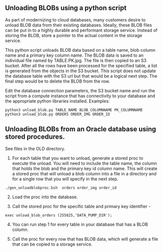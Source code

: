 ## Unloading BLOBs using a python script
As part of modernizing to cloud databases, many customers desire to unload BLOB data from their existing databases. Ideally, these BLOB files can be put in to a highly durable and performant storage service. Instead of storing the BLOB, store a pointer to the actual content in the storage service.

This python script unloads BLOB data based on a table name, blob column name and a primary key column name. The BLOB data is saved to an individual file named by TABLE.PK.jpg. The file is then copied to an S3 bucket. After all the rows have been processed for the specified table, a list is generated from the objects in the S3 bucket. This script does not update the database table with the S3 url but that would be a logical next step. The final step would be to delete the BLOB from the row.

Edit the database connection parameters, the S3 bucket name and run the script from a compute instance that has connectivity to your database and the appropriate python libraries installed.
Examples:
```
python3 unload_blob.py TABLE_NAME BLOB_COLUMNNAME PK_COLUMNNAME
python3 unload_blob.py ORDERS ORDER_IMG ORDER_ID
```

## Unloading BLOBs from an Oracle database using stored procedures.
See files in the OLD directory.
1. For each table that you want to unload, generate a stored proc to execute the unload. You will need to include the table name, the column that holds the blob and the primary key id column name. This will create a stored proc that will unload a blob column into a file in a directory and for a single row that you will specify in the next step.
```
./gen_unloadblobproc.bsh  orders order_img order_id
```
2. Load the proc into the database.

3. Call the stored proc for the specific table and primary key identifier - 
```
exec unload_blob_orders (255825,'DATA_PUMP_DIR');
```
4. You can run step 1 for every table in your database that has a BLOB column.

5. Call the proc for every row that has BLOB data, which will generate a file that can be copied to a storage service.


